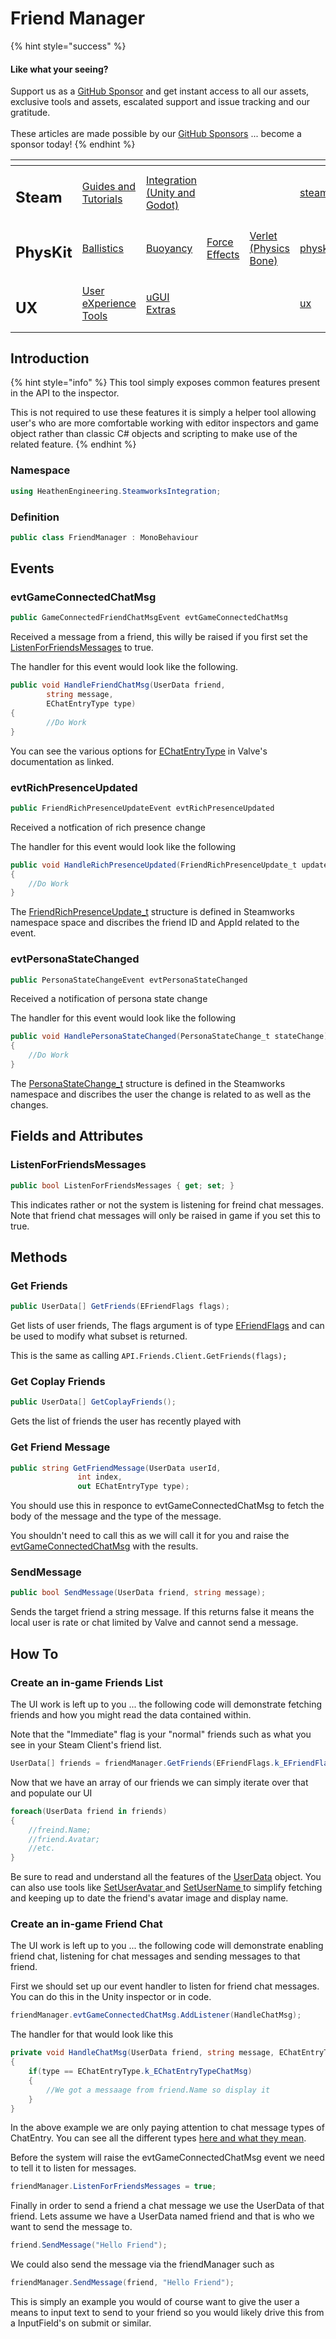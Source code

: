 # Friend Manager

{% hint style="success" %}
#### Like what your seeing?

Support us as a [GitHub Sponsor](../../../../) and get instant access to all our assets, exclusive tools and assets, escalated support and issue tracking and our gratitude.\
\
These articles are made possible by our [GitHub Sponsors](../../../../) ... become a sponsor today!
{% endhint %}

<table data-view="cards"><thead><tr><th></th><th></th><th></th><th></th><th></th><th data-hidden data-card-target data-type="content-ref"></th><th data-hidden data-card-cover data-type="files"></th></tr></thead><tbody><tr><td><h2>Steam</h2></td><td><a href="../../../../company/concepts/steam/">Guides and Tutorials</a></td><td><a href="../../">Integration (Unity and Godot)</a></td><td></td><td></td><td><a href="../../../../company/concepts/steam/">steam</a></td><td><a href="../../../../.gitbook/assets/Steamworks Card.png">Steamworks Card.png</a></td></tr><tr><td><h2>PhysKit</h2></td><td><a href="../../../physkit/learning/sample-scenes/1-ballistic-basics.md">Ballistics</a></td><td><a href="../../../physkit/learning/sample-scenes/1-buoyancy-example.md">Buoyancy</a></td><td><a href="../../../physkit/learning/sample-scenes/1-force-effect-fields.md">Force Effects</a></td><td><a href="../../../physkit/learning/sample-scenes/2-verlet-spring-skinned-mesh.md">Verlet (Physics Bone)</a></td><td><a href="../../../physkit/">physkit</a></td><td><a href="../../../../.gitbook/assets/PhysKit Card.png">PhysKit Card.png</a></td></tr><tr><td><h2>UX</h2></td><td><a href="../../../ux/learning/core-concepts/">User eXperience Tools</a></td><td><a href="../../../ux/learning/ugui-extras/">uGUI Extras</a></td><td></td><td></td><td><a href="../../../ux/">ux</a></td><td><a href="../../../../.gitbook/assets/Splash Screen (1).png">Splash Screen (1).png</a></td></tr></tbody></table>

## &#x20;Introduction

{% hint style="info" %}
This tool simply exposes common features present in the API to the inspector.



This is not required to use these features it is simply a helper tool allowing user's who are more comfortable working with editor inspectors and game object rather than classic C# objects and scripting to make use of the related feature.
{% endhint %}

### Namespace

```csharp
using HeathenEngineering.SteamworksIntegration;
```

### Definition

```csharp
public class FriendManager : MonoBehaviour
```

## Events

### evtGameConnectedChatMsg

```csharp
public GameConnectedFriendChatMsgEvent evtGameConnectedChatMsg
```

Received a message from a friend, this willy be raised if you first set the [ListenForFriendsMessages](friend-manager.md#undefined) to true.

The handler for this event would look like the following.

```csharp
public void HandleFriendChatMsg(UserData friend, 
        string message, 
        EChatEntryType type)
{
        //Do Work
}
```

You can see the various options for [EChatEntryType](https://partner.steamgames.com/doc/api/steam\_api#EChatEntryType) in Valve's documentation as linked.

### evtRichPresenceUpdated

```csharp
public FriendRichPresenceUpdateEvent evtRichPresenceUpdated
```

Received a notfication of rich presence change

The handler for this event would look like the following

```csharp
public void HandleRichPresenceUpdated(FriendRichPresenceUpdate_t update)
{
    //Do Work
}
```

The [FriendRichPresenceUpdate\_t](https://partner.steamgames.com/doc/api/ISteamFriends#FriendRichPresenceUpdate\_t) structure is defined in Steamworks namespace space and discribes the friend ID and AppId related to the event.

### evtPersonaStateChanged

```csharp
public PersonaStateChangeEvent evtPersonaStateChanged
```

Received a notification of persona state change

The handler for this event would look like the following

```csharp
public void HandlePersonaStateChanged(PersonaStateChange_t stateChange)
{
    //Do Work
}
```

The [PersonaStateChange\_t](https://partner.steamgames.com/doc/api/ISteamFriends#PersonaStateChange\_t) structure is defined in the Steamworks namespace and discribes the user the change is related to as well as the changes.

## Fields and Attributes

### ListenForFriendsMessages

```csharp
public bool ListenForFriendsMessages { get; set; }
```

This indicates rather or not the system is listening for freind chat messages. Note that friend chat messages will only be raised in game if you set this to true.

## Methods

### Get Friends

```csharp
public UserData[] GetFriends(EFriendFlags flags);
```

Get lists of user friends, The flags argument is of type [EFriendFlags](https://partner.steamgames.com/doc/api/ISteamFriends#EFriendFlags) and can be used to modify what subset is returned.

This is the same as calling `API.Friends.Client.GetFriends(flags);`

### Get Coplay Friends

```csharp
public UserData[] GetCoplayFriends();
```

Gets the list of friends the user has recently played with

### Get Friend Message

```csharp
public string GetFriendMessage(UserData userId,
               int index,
               out EChatEntryType type);
```

You should use this in responce to evtGameConnectedChatMsg to fetch the body of the message and the type of the message.

You shouldn't need to call this as we will call it for you and raise the [evtGameConnectedChatMsg](friend-manager.md#evtgameconnectedchatmsg) with the results.

### SendMessage

```csharp
public bool SendMessage(UserData friend, string message);
```

Sends the target friend a string message. If this returns false it means the local user is rate or chat limited by Valve and cannot send a message.

## How To

### Create an in-game Friends List

The UI work is left up to you ... the following code will demonstrate fetching friends and how you might read the data contained within.

Note that the "Immediate" flag is your "normal" friends such as what you see in your Steam Client's friend list.

```csharp
UserData[] friends = friendManager.GetFriends(EFriendFlags.k_EFriendFlagImmediate);
```

Now that we have an array of our friends we can simply iterate over that and populate our UI

```csharp
foreach(UserData friend in friends)
{
    //freind.Name;
    //friend.Avatar;
    //etc.
}
```

Be sure to read and understand all the features of the [UserData](../../data-layer/user-data.md) object. You can also use tools like [SetUserAvatar ](../ui-components/set-user-avatar.md)and [SetUserName ](../ui-components/set-user-name.md)to simplify fetching and keeping up to date the friend's avatar image and display name.

### Create an in-game Friend Chat

The UI work is left up to you ... the following code will demonstrate enabling friend chat, listening for chat messages and sending messages to that friend.

First we should set up our event handler to listen for friend chat messages. You can do this in the Unity inspector or in code.

```csharp
friendManager.evtGameConnectedChatMsg.AddListener(HandleChatMsg);
```

The handler for that would look like this

```csharp
private void HandleChatMsg(UserData friend, string message, EChatEntryType type)
{
    if(type == EChatEntryType.k_EChatEntryTypeChatMsg)
    {
        //We got a messaage from friend.Name so display it
    }
}
```

In the above example we are only paying attention to chat message types of ChatEntry. You can see all the different types [here and what they mean](https://partner.steamgames.com/doc/api/steam\_api#EChatEntryType).

Before the system will raise the evtGameConnectedChatMsg event we need to tell it to listen for messages.

```csharp
friendManager.ListenForFriendsMessages = true;
```

Finally in order to send a friend a chat message we use the UserData of that friend. Lets assume we have a UserData named friend and that is who we want to send the message to.

```csharp
friend.SendMessage("Hello Friend");
```

We could also send the message via the friendManager such as&#x20;

```csharp
friendManager.SendMessage(friend, "Hello Friend");
```

This is simply an example you would of course want to give the user a means to input text to send to your friend so you would likely drive this from a InputField's on submit or similar.
